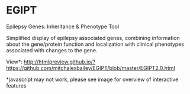 # EGIPT
Epilepsy Genes: Inheritance &amp; Phenotype Tool

Simplified display of epilepsy associated genes, combining information about the gene/protein function and localization with clinical phenotypes associated with changes to the gene.


View*: http://htmlpreview.github.io/?https://github.com/mitchalexbailey/EGIPT/blob/master/EGIPT2.0.html 

*javascript may not work, please see image for overview of interactive features
